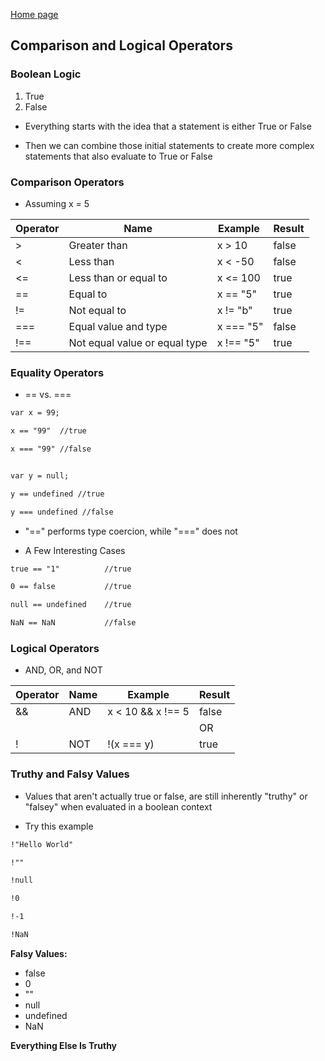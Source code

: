 [Home page](https://cfjalos.github.io/cfJalos.github.io-reading-notes-/)
## Comparison and Logical Operators ##

### Boolean Logic ###

1. True
2. False

* Everything starts with the idea that a statement is either True or False

* Then we can combine those initial statements to create more complex statements that also evaluate to True or False

### Comparison Operators ###

* Assuming x = 5 

| Operator | Name | Example ​| Result |
| --- | --- | --- | --- |
| > | Greater than | x > 10 | false |
| < | Less than | x < -50 | false |
| <= | Less than or equal to | x <= 100 | true |
| == | Equal to | x == "5" | true |
| !=  | Not equal to | x != "b" | true |
| ===  | Equal value and type | x === "5" | false |
| !== | Not equal value or equal type | x !== "5" | true |

### Equality Operators ### 

* == vs. ===

```html
var x = 99;

x == "99"  //true

x === "99" //false


var y = null;

y == undefined //true

y === undefined //false
```

* "==" performs type coercion, while "===" does not

* A Few Interesting Cases

```html
true == "1"          //true

0 == false           //true

null == undefined    //true

NaN == NaN           //false
```

### Logical Operators ###

* AND, OR, and NOT

| Operator | Name | Example | Result |
| --- | --- | --- | --- |
| && | AND | x < 10 && x !== 5 | false |
| || | OR | y > 9 || x === 5 | true |
| ! | NOT | !(x === y) | true |

### Truthy and Falsy Values ###

* Values that aren't actually true or false, are still inherently "truthy" or "falsey" when evaluated in a boolean context

* Try this example

```html
!"Hello World"

!""

!null

!0

!-1

!NaN
```

**Falsy Values:**

* false
* 0
* ""
* null
* undefined
* NaN 

**Everything Else Is Truthy**

